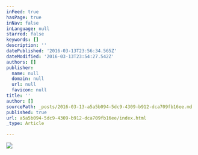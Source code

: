 ```yaml
---
inFeed: true
hasPage: true
inNav: false
inLanguage: null
starred: false
keywords: []
description: ''
datePublished: '2016-03-13T23:56:34.565Z'
dateModified: '2016-03-13T23:54:27.542Z'
authors: []
publisher:
  name: null
  domain: null
  url: null
  favicon: null
title: ''
author: []
sourcePath: _posts/2016-03-13-a5a5b094-5dc9-4309-b912-dca709fb16ee.md
published: true
url: a5a5b094-5dc9-4309-b912-dca709fb16ee/index.html
_type: Article

---
```

![](https://the-grid-user-content.s3-us-west-2.amazonaws.com/ee57a4a5-911a-4bc3-95b5-582e36a61c11.jpg)
